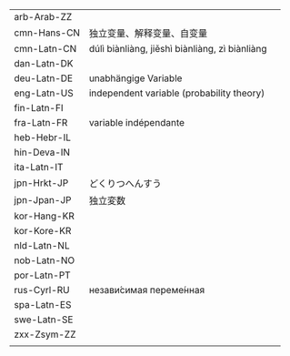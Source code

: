 | | | |
|-|-|-|
| arb-Arab-ZZ |  |  |
| cmn-Hans-CN | 独立变量、解释变量、自变量 |  |
| cmn-Latn-CN | dúlì biànliàng, jiěshì biànliàng, zì biànliàng |  |
| dan-Latn-DK |  |  |
| deu-Latn-DE | unabhängige Variable |  |
| eng-Latn-US | independent variable (probability theory) |  |
| fin-Latn-FI |  |  |
| fra-Latn-FR | variable indépendante |  |
| heb-Hebr-IL |  |  |
| hin-Deva-IN |  |  |
| ita-Latn-IT |  |  |
| jpn-Hrkt-JP | どくりつへんすう |  |
| jpn-Jpan-JP | 独立変数 |  |
| kor-Hang-KR |  |  |
| kor-Kore-KR |  |  |
| nld-Latn-NL |  |  |
| nob-Latn-NO |  |  |
| por-Latn-PT |  |  |
| rus-Cyrl-RU | незави́симая переме́нная |  |
| spa-Latn-ES |  |  |
| swe-Latn-SE |  |  |
| zxx-Zsym-ZZ |  |  |
|  |  |  |
